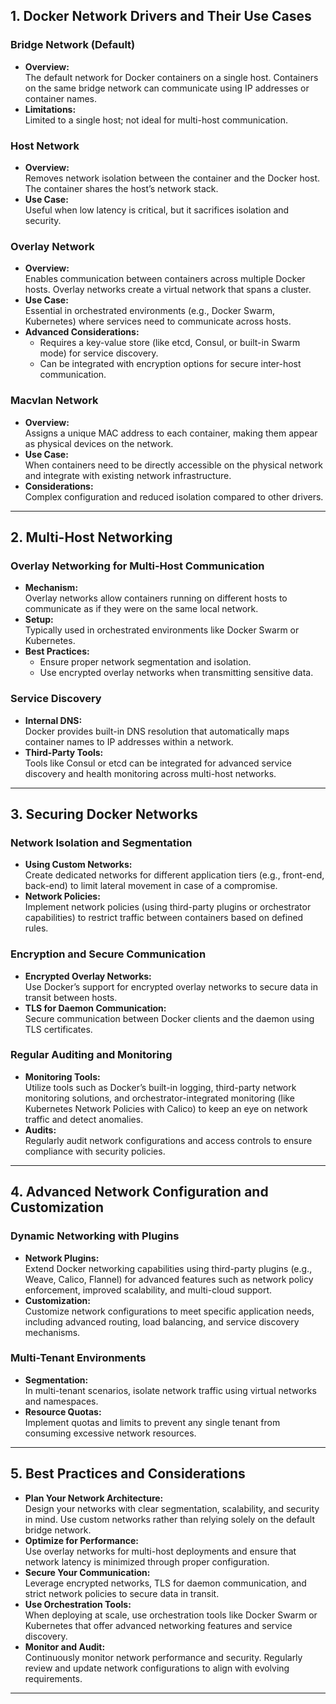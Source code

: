 ## 1. Docker Network Drivers and Their Use Cases

### Bridge Network (Default)
- **Overview:**  
  The default network for Docker containers on a single host. Containers on the same bridge network can communicate using IP addresses or container names.
- **Limitations:**  
  Limited to a single host; not ideal for multi-host communication.

### Host Network
- **Overview:**  
  Removes network isolation between the container and the Docker host. The container shares the host’s network stack.
- **Use Case:**  
  Useful when low latency is critical, but it sacrifices isolation and security.

### Overlay Network
- **Overview:**  
  Enables communication between containers across multiple Docker hosts. Overlay networks create a virtual network that spans a cluster.
- **Use Case:**  
  Essential in orchestrated environments (e.g., Docker Swarm, Kubernetes) where services need to communicate across hosts.
- **Advanced Considerations:**  
  - Requires a key-value store (like etcd, Consul, or built-in Swarm mode) for service discovery.
  - Can be integrated with encryption options for secure inter-host communication.

### Macvlan Network
- **Overview:**  
  Assigns a unique MAC address to each container, making them appear as physical devices on the network.
- **Use Case:**  
  When containers need to be directly accessible on the physical network and integrate with existing network infrastructure.
- **Considerations:**  
  Complex configuration and reduced isolation compared to other drivers.

---

## 2. Multi-Host Networking

### Overlay Networking for Multi-Host Communication
- **Mechanism:**  
  Overlay networks allow containers running on different hosts to communicate as if they were on the same local network.
- **Setup:**  
  Typically used in orchestrated environments like Docker Swarm or Kubernetes.
- **Best Practices:**  
  - Ensure proper network segmentation and isolation.
  - Use encrypted overlay networks when transmitting sensitive data.

### Service Discovery
- **Internal DNS:**  
  Docker provides built-in DNS resolution that automatically maps container names to IP addresses within a network.
- **Third-Party Tools:**  
  Tools like Consul or etcd can be integrated for advanced service discovery and health monitoring across multi-host networks.

---

## 3. Securing Docker Networks

### Network Isolation and Segmentation
- **Using Custom Networks:**  
  Create dedicated networks for different application tiers (e.g., front-end, back-end) to limit lateral movement in case of a compromise.
- **Network Policies:**  
  Implement network policies (using third-party plugins or orchestrator capabilities) to restrict traffic between containers based on defined rules.

### Encryption and Secure Communication
- **Encrypted Overlay Networks:**  
  Use Docker’s support for encrypted overlay networks to secure data in transit between hosts.
- **TLS for Daemon Communication:**  
  Secure communication between Docker clients and the daemon using TLS certificates.

### Regular Auditing and Monitoring
- **Monitoring Tools:**  
  Utilize tools such as Docker’s built-in logging, third-party network monitoring solutions, and orchestrator-integrated monitoring (like Kubernetes Network Policies with Calico) to keep an eye on network traffic and detect anomalies.
- **Audits:**  
  Regularly audit network configurations and access controls to ensure compliance with security policies.

---

## 4. Advanced Network Configuration and Customization

### Dynamic Networking with Plugins
- **Network Plugins:**  
  Extend Docker networking capabilities using third-party plugins (e.g., Weave, Calico, Flannel) for advanced features such as network policy enforcement, improved scalability, and multi-cloud support.
- **Customization:**  
  Customize network configurations to meet specific application needs, including advanced routing, load balancing, and service discovery mechanisms.

### Multi-Tenant Environments
- **Segmentation:**  
  In multi-tenant scenarios, isolate network traffic using virtual networks and namespaces.
- **Resource Quotas:**  
  Implement quotas and limits to prevent any single tenant from consuming excessive network resources.

---

## 5. Best Practices and Considerations

- **Plan Your Network Architecture:**  
  Design your networks with clear segmentation, scalability, and security in mind. Use custom networks rather than relying solely on the default bridge network.
- **Optimize for Performance:**  
  Use overlay networks for multi-host deployments and ensure that network latency is minimized through proper configuration.
- **Secure Your Communication:**  
  Leverage encrypted networks, TLS for daemon communication, and strict network policies to secure data in transit.
- **Use Orchestration Tools:**  
  When deploying at scale, use orchestration tools like Docker Swarm or Kubernetes that offer advanced networking features and service discovery.
- **Monitor and Audit:**  
  Continuously monitor network performance and security. Regularly review and update network configurations to align with evolving requirements.

---